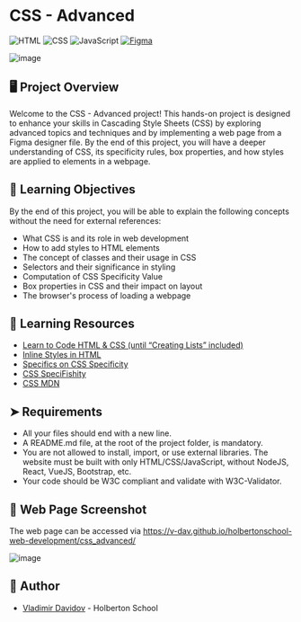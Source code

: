 # CSS - Advanced

![HTML](https://img.shields.io/badge/HTML-5-blue?style=for-the-badge&logo=html5&logoColor=white)
![CSS](https://img.shields.io/badge/CSS-3-blue?style=for-the-badge&logo=css3&logoColor=white)
![JavaScript](https://img.shields.io/badge/JavaScript-ES6-yellow?style=for-the-badge&logo=javascript&logoColor=white)
[![Figma](https://img.shields.io/badge/Figma-Design-blue?style=for-the-badge&logo=figma&logoColor=white)](https://www.figma.com/)


![image](https://github.com/v-dav/holbertonschool-web-development/assets/115344057/c58962ad-e343-4f72-8ce6-40a5804240b2)

## 🖥️ Project Overview

Welcome to the CSS - Advanced project! This hands-on project is designed to enhance your skills in Cascading Style Sheets (CSS) by exploring advanced topics and techniques and by implementing a web page from a Figma designer file. By the end of this project, you will have a deeper understanding of CSS, its specificity rules, box properties, and how styles are applied to elements in a webpage.

##  🧐 Learning Objectives

By the end of this project, you will be able to explain the following concepts without the need for external references:

- What CSS is and its role in web development
- How to add styles to HTML elements
- The concept of classes and their usage in CSS
- Selectors and their significance in styling
- Computation of CSS Specificity Value
- Box properties in CSS and their impact on layout
- The browser's process of loading a webpage

## 📃 Learning Resources

- [Learn to Code HTML & CSS (until “Creating Lists” included)](https://www.codecademy.com/learn/learn-html)
- [Inline Styles in HTML](https://developer.mozilla.org/en-US/docs/Web/HTML/Global_attributes/style)
- [Specifics on CSS Specificity](https://www.smashingmagazine.com/2007/07/css-specificity-things-you-should-know/)
- [CSS SpeciFishity](https://specifishity.com/)
- [CSS MDN](https://developer.mozilla.org/en-US/docs/Web/CSS)

## ➤ Requirements

- All your files should end with a new line.
- A README.md file, at the root of the project folder, is mandatory.
- You are not allowed to install, import, or use external libraries. The website must be built with only HTML/CSS/JavaScript, without NodeJS, React, VueJS, Bootstrap, etc.
- Your code should be W3C compliant and validate with W3C-Validator.

##  📸 Web Page Screenshot

The web page can be accessed via https://v-dav.github.io/holbertonschool-web-development/css_advanced/

![image](https://github.com/v-dav/holbertonschool-web-development/assets/115344057/a73f2f52-cfed-47df-9826-8af9f4b733a8)

## 🙇 Author

- [Vladimir Davidov](https://github.com/v-dav) - Holberton School
